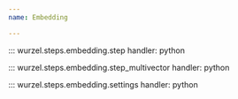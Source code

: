 ```yaml
---
name: Embedding

---
```



::: wurzel.steps.embedding.step
    handler: python


::: wurzel.steps.embedding.step_multivector
    handler: python


::: wurzel.steps.embedding.settings
    handler: python
